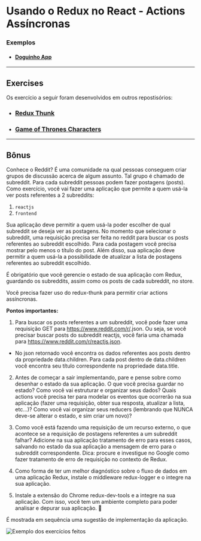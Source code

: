 # Usando o Redux no React - Actions Assíncronas

### Exemplos

  - #### [Doguinho App](./doguinhos-app/src/)

---

## Exercises

Os exercício a seguir foram desenvolvidos em outros repostisórios:
  - ### [Redux Thunk](https://github.com/lucas-da-silva/exercise-redux-thunk)

  - ### [Game of Thrones Characters](https://github.com/lucas-da-silva/exercise-game-of-thrones-characters)


---

## Bônus

Conhece o Reddit? É uma comunidade na qual pessoas conseguem criar grupos de discussão acerca de algum assunto. Tal grupo é chamado de subreddit. Para cada subreddit pessoas podem fazer postagens (posts). Como exercício, você vai fazer uma aplicação que permite a quem usá-la ver posts referentes a 2 subreddits:

  1. <code>reactjs</code>
  2. <code>frontend</code>

Sua aplicação deve permitir a quem usá-la poder escolher de qual subreddit se deseja ver as postagens. No momento que selecionar o subreddit, uma requisição precisa ser feita no reddit para buscar os posts referentes ao subreddit escolhido. Para cada postagem você precisa mostrar pelo menos o título do post. Além disso, sua aplicação deve permitir a quem usá-la a possibilidade de atualizar a lista de postagens referentes ao subreddit escolhido.

É obrigatório que você gerencie o estado de sua aplicação com Redux, guardando os subreddits, assim como os posts de cada subreddit, no store. 

Você precisa fazer uso do redux-thunk para permitir criar actions assíncronas.

<strong>Pontos importantes:</strong>

1. Para buscar os posts referentes a um subreddit, você pode fazer uma requisição GET para https://www.reddit.com/r/<subreddit>.json. Ou seja, se você precisar buscar 
posts do subreddit reactjs, você faria uma chamada para https://www.reddit.com/r/reactjs.json.

 - No json retornado você encontra os dados referentes aos posts dentro da propriedade data.children. Para cada post dentro de data.children você encontra seu título correspondente na propriedade data.title.

2. Antes de começar a sair implementando, pare e pense sobre como desenhar o estado da sua aplicação. O que você precisa guardar no estado? Como você vai estruturar e organizar seus dados? Quais actions você precisa ter para modelar os eventos que ocorrerão na sua aplicação (fazer uma requisição, obter sua resposta, atualizar a lista, etc...)? Como você vai organizar seus reducers (lembrando que NUNCA deve-se alterar o estado, e sim criar um novo)?

3. Como você está fazendo uma requisição de um recurso externo, o que acontece se a requisição de postagens referentes a um subreddit falhar? Adicione na sua aplicação tratamento de erro para esses casos, salvando no estado da sua aplicação a mensagem de erro para o subreddit correspondente. Dica: procure e investigue no Google como fazer tratamento de erro de requisição no contexto de Redux.

4. Como forma de ter um melhor diagnóstico sobre o fluxo de dados em uma aplicação Redux, instale o middleware redux-logger e o integre na sua aplicação.

5. Instale a extensão do Chrome redux-dev-tools e a integre na sua aplicação. Com isso, você tem um ambiente completo para poder analisar e depurar sua aplicação. 🚀

É mostrada em sequência uma sugestão de implementação da aplicação.

![Exemplo dos exercícios feitos](https://assets.app.betrybe.com/front-end/redux/react-with-redux-part-2/solutions-eef15e860b3e48ee16442509c17f15ed.gif)
